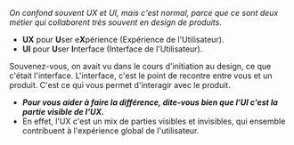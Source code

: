 *On confond souvent UX et UI, mais c'est normal, parce que ce sont deux métier qui collaborent très souvent en design de produits.*
  * **UX** pour **U**ser e**X**périence (Expérience de l'Utilisateur).
  * **UI** pour **U**ser **I**nterface (Interface de l'Utilisateur). 

Souvenez-vous, on avait vu dans le cours d'initiation au design, ce que c'était l'interface.
L'interface, c'est le point de recontre entre vous et un produit.
C'est ce qui vous permet d'interagir avec le produit.

* ***Pour vous aider à faire la différence, dite-vous bien que l'UI c'est la partie visible de l'UX.***
* En effet, l'UX c'est un mix de parties visibles et invisibles, qui ensemble contribuent à l'expérience global de l'utilisateur.
